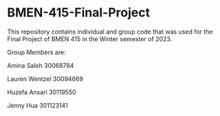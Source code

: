 # BMEN-415-Final-Project

This repository contains individual and group code that was used for the Final Project of BMEN 415 in the Winter semester of 2023. 

Group Members are:

Amina Saleh 30068784

Lauren Wentzel 30094669

Huzefa Ansari 30119550

Jenny Hua 301123141
